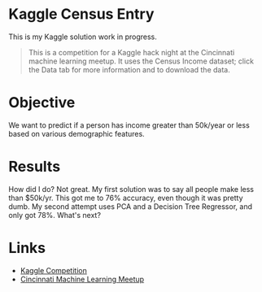# Kaggle Census Entry

This is my Kaggle solution work in progress.

> This is a competition for a Kaggle hack night at the Cincinnati machine learning 
> meetup. It uses the Census Income dataset; click the Data tab for more 
> information and to download the data.

# Objective

We want to predict if a person has income greater than 50k/year or less based
on various demographic features.

# Results

How did I do? Not great. My first solution was to say all people make less than
$50k/yr. This got me to 76% accuracy, even though it was pretty dumb. My second
attempt uses PCA and a Decision Tree Regressor, and only got 78%. What's next?

# Links

* [Kaggle Competition](https://www.kaggle.com/c/census-income)
* [Cincinnati Machine Learning Meetup](https://www.meetup.com/Cincinnati-Machine-Learning-Meetup/)
